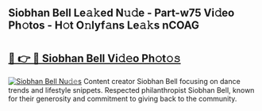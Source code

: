 ## Siobhan Bell Le𝚊𝚔ed N𝚞𝚍e - Part-w75 Vi𝚍eo Ph𝚘tos - H𝚘t O𝚗lyf𝚊ns Le𝚊𝚔s nCOAG

# <h2><a href="http://hf4h46.feru.top/?c=Siobhan+Bell">🔗 👉 🔴 Siobhan Bell Vi𝚍𝚎o Ph𝚘t𝚘𝚜</a></h2>

[![Siobhan Bell Nu𝚍𝚎s](https://i.imgur.com/0TWrTi3.gif)](http://hf4h46.feru.top/?c=Siobhan+Bell)
Content creator Siobhan Bell focusing on dance trends and lifestyle snippets. Respected philanthropist Siobhan Bell, known for their generosity and commitment to giving back to the community. 
